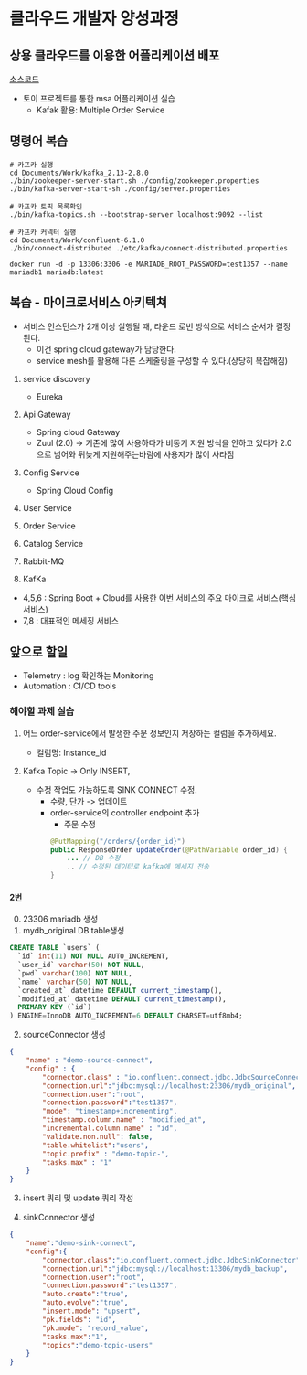 # 클라우드 개발자 양성과정

## 상용 클라우드를 이용한 어플리케이션 배포
[소스코드](https://github.com/namgonkim/msa-ecommerce-tmax)
* 토이 프로젝트를 통한 msa 어플리케이션 실습
    - Kafak 활용: Multiple Order Service

## 명령어 복습
```
# 카프카 실행
cd Documents/Work/kafka_2.13-2.8.0
./bin/zookeeper-server-start.sh ./config/zookeeper.properties
./bin/kafka-server-start-sh ./config/server.properties

# 카프카 토픽 목록확인
./bin/kafka-topics.sh --bootstrap-server localhost:9092 --list

# 카프카 커넥터 실행
cd Documents/Work/confluent-6.1.0
./bin/connect-distributed ./etc/kafka/connect-distributed.properties

docker run -d -p 13306:3306 -e MARIADB_ROOT_PASSWORD=test1357 --name mariadb1 mariadb:latest
```

## 복습 - 마이크로서비스 아키텍쳐
* 서비스 인스턴스가 2개 이상 실행될 때, 라운드 로빈 방식으로 서비스 순서가 결정된다.
    - 이건 spring cloud gateway가 담당한다.
    - service mesh를 활용해 다른 스케줄링을 구성할 수 있다.(상당히 복잡해짐)

1. service discovery
    - Eureka
2. Api Gateway
    - Spring cloud Gateway
    - Zuul (2.0) -> 기존에 많이 사용하다가 비동기 지원 방식을 안하고 있다가 2.0으로 넘어와 뒤늦게 지원해주는바람에 사용자가 많이 사라짐
3. Config Service
    - Spring Cloud Config

4. User Service
5. Order Service
6. Catalog Service

7. Rabbit-MQ
8. KafKa

* 4,5,6 : Spring Boot + Cloud를 사용한 이번 서비스의 주요 마이크로 서비스(핵심 서비스)
* 7,8 : 대표적인 메세징 서비스

## 앞으로 할일
* Telemetry : log 확인하는 Monitoring
* Automation : CI/CD tools

### 해야할 과제 실습
1. 어느 order-service에서 발생한 주문 정보인지 저장하는 컬럼을 추가하세요.
    - 컬럼명: Instance_id

2. Kafka Topic -> Only INSERT,
    - 수정 작업도 가능하도록 SINK CONNECT 수정.
        - 수량, 단가 -> 업데이트
        - order-service의 controller endpoint 추가
            - 주문 수정
            ```java
            @PutMapping("/orders/{order_id}")
            public ResponseOrder updateOrder(@PathVariable order_id) {
                ... // DB 수정
                .. // 수정된 데이터로 kafka에 메세지 전송
            }
            ```

#### 2번
0. 23306 mariadb 생성
1. mydb_original DB table생성
```sql
CREATE TABLE `users` (
  `id` int(11) NOT NULL AUTO_INCREMENT,
  `user_id` varchar(50) NOT NULL,
  `pwd` varchar(100) NOT NULL,
  `name` varchar(50) NOT NULL,
  `created_at` datetime DEFAULT current_timestamp(),
  `modified_at` datetime DEFAULT current_timestamp(),
  PRIMARY KEY (`id`)
) ENGINE=InnoDB AUTO_INCREMENT=6 DEFAULT CHARSET=utf8mb4;
```
2. sourceConnector 생성
```json
{
    "name" : "demo-source-connect",
    "config" : {
        "connector.class" : "io.confluent.connect.jdbc.JdbcSourceConnector",
        "connection.url":"jdbc:mysql://localhost:23306/mydb_original",
        "connection.user":"root",
        "connection.password":"test1357",
        "mode": "timestamp+incrementing",
        "timestamp.column.name" : "modified_at",
        "incremental.column.name" : "id",
        "validate.non.null": false,
        "table.whitelist":"users",
        "topic.prefix" : "demo-topic-",
        "tasks.max" : "1"
    }
}
```
3. insert 쿼리 및 update 쿼리 작성

4. sinkConnector 생성
```json
{
    "name":"demo-sink-connect",
    "config":{
        "connector.class":"io.confluent.connect.jdbc.JdbcSinkConnector",
        "connection.url":"jdbc:mysql://localhost:13306/mydb_backup",
        "connection.user":"root",
        "connection.password":"test1357",
        "auto.create":"true",
        "auto.evolve":"true",
        "insert.mode": "upsert",
        "pk.fields": "id",
        "pk.mode": "record_value",
        "tasks.max":"1",
        "topics":"demo-topic-users"
    }
}
```